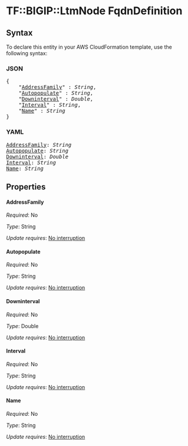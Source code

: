 # TF::BIGIP::LtmNode FqdnDefinition

## Syntax

To declare this entity in your AWS CloudFormation template, use the following syntax:

### JSON

<pre>
{
    "<a href="#addressfamily" title="AddressFamily">AddressFamily</a>" : <i>String</i>,
    "<a href="#autopopulate" title="Autopopulate">Autopopulate</a>" : <i>String</i>,
    "<a href="#downinterval" title="Downinterval">Downinterval</a>" : <i>Double</i>,
    "<a href="#interval" title="Interval">Interval</a>" : <i>String</i>,
    "<a href="#name" title="Name">Name</a>" : <i>String</i>
}
</pre>

### YAML

<pre>
<a href="#addressfamily" title="AddressFamily">AddressFamily</a>: <i>String</i>
<a href="#autopopulate" title="Autopopulate">Autopopulate</a>: <i>String</i>
<a href="#downinterval" title="Downinterval">Downinterval</a>: <i>Double</i>
<a href="#interval" title="Interval">Interval</a>: <i>String</i>
<a href="#name" title="Name">Name</a>: <i>String</i>
</pre>

## Properties

#### AddressFamily

_Required_: No

_Type_: String

_Update requires_: [No interruption](https://docs.aws.amazon.com/AWSCloudFormation/latest/UserGuide/using-cfn-updating-stacks-update-behaviors.html#update-no-interrupt)

#### Autopopulate

_Required_: No

_Type_: String

_Update requires_: [No interruption](https://docs.aws.amazon.com/AWSCloudFormation/latest/UserGuide/using-cfn-updating-stacks-update-behaviors.html#update-no-interrupt)

#### Downinterval

_Required_: No

_Type_: Double

_Update requires_: [No interruption](https://docs.aws.amazon.com/AWSCloudFormation/latest/UserGuide/using-cfn-updating-stacks-update-behaviors.html#update-no-interrupt)

#### Interval

_Required_: No

_Type_: String

_Update requires_: [No interruption](https://docs.aws.amazon.com/AWSCloudFormation/latest/UserGuide/using-cfn-updating-stacks-update-behaviors.html#update-no-interrupt)

#### Name

_Required_: No

_Type_: String

_Update requires_: [No interruption](https://docs.aws.amazon.com/AWSCloudFormation/latest/UserGuide/using-cfn-updating-stacks-update-behaviors.html#update-no-interrupt)

